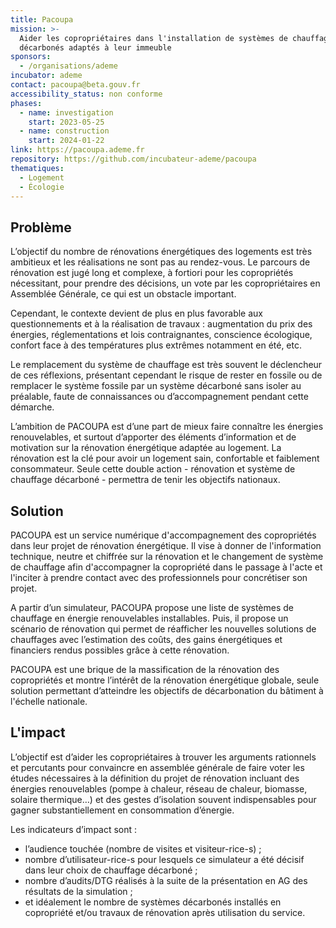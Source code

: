 ```yaml
---
title: Pacoupa
mission: >-
  Aider les copropriétaires dans l'installation de systèmes de chauffage
  décarbonés adaptés à leur immeuble 
sponsors:
  - /organisations/ademe
incubator: ademe
contact: pacoupa@beta.gouv.fr
accessibility_status: non conforme
phases:
  - name: investigation
    start: 2023-05-25
  - name: construction
    start: 2024-01-22
link: https://pacoupa.ademe.fr
repository: https://github.com/incubateur-ademe/pacoupa
thematiques:
  - Logement
  - Écologie
---
```

## Problème

L’objectif du nombre de rénovations énergétiques des logements est très ambitieux et les réalisations ne sont pas au rendez-vous. Le parcours de rénovation est jugé long et complexe, à fortiori pour les copropriétés nécessitant, pour prendre des décisions, un vote par les copropriétaires en Assemblée Générale, ce qui est un obstacle important. 

Cependant, le contexte devient de plus en plus favorable aux questionnements et à la réalisation de travaux : augmentation du prix des énergies, réglementations et lois contraignantes, conscience écologique, confort face à des températures plus extrêmes notamment en été, etc. 

Le remplacement du système de chauffage est très souvent le déclencheur de ces réflexions, présentant cependant le risque de rester en fossile ou de remplacer le système fossile par un système décarboné sans isoler au préalable, faute de connaissances ou d’accompagnement pendant cette démarche.

L’ambition de PACOUPA est d’une part de mieux faire connaître les énergies renouvelables, et surtout d’apporter des éléments d’information et de motivation sur la rénovation énergétique adaptée au logement. La rénovation est la clé pour avoir un logement sain, confortable et faiblement consommateur. Seule cette double action - rénovation et système de chauffage décarboné - permettra de tenir les objectifs nationaux.

## Solution

PACOUPA est un service numérique d'accompagnement des copropriétés dans leur projet de rénovation énergétique. Il vise à donner de l'information technique, neutre et chiffrée sur la rénovation et le changement de système de chauffage afin d'accompagner la copropriété dans le passage à l'acte et l'inciter à prendre contact avec des professionnels pour concrétiser son projet.

A partir d’un simulateur, PACOUPA propose une liste de systèmes de chauffage en énergie renouvelables installables. Puis, il propose un scénario de rénovation qui permet de réafficher les nouvelles solutions de chauffages avec l’estimation des coûts, des gains énergétiques et financiers rendus possibles grâce à cette rénovation.

PACOUPA est une brique de la massification de la rénovation des copropriétés et montre l’intérêt de la rénovation énergétique globale, seule solution permettant d’atteindre les objectifs de décarbonation du bâtiment à l'échelle nationale.


## L'impact

L’objectif est d’aider les copropriétaires à trouver les arguments rationnels et percutants pour convaincre en assemblée générale de faire voter les études nécessaires à la définition du projet de rénovation incluant des énergies renouvelables (pompe à chaleur, réseau de chaleur, biomasse, solaire thermique…) et des gestes d’isolation souvent indispensables pour gagner substantiellement en consommation d’énergie.

Les indicateurs d’impact sont : 

- l’audience touchée (nombre de visites et visiteur-rice-s) ;
- nombre d’utilisateur-rice-s pour lesquels ce simulateur a été décisif dans leur choix de chauffage décarboné ;
- nombre d’audits/DTG réalisés à la suite de la présentation en AG des résultats de la simulation ;
- et idéalement le nombre de systèmes décarbonés installés en copropriété et/ou travaux de rénovation après utilisation du service.